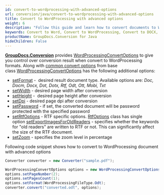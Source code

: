 ```yaml
---
id: convert-to-wordprocessing-with-advanced-options
url: conversion/java/convert-to-wordprocessing-with-advanced-options
title: Convert to WordProcessing with advanced options
weight: 6
description: "Follow this guide and learn how to convert documents to Word and Open Document formats like DOC, DOCX, ODT, OTT formats with height, width, DPI and other customizations using GroupDocs.Conversion for Java."
keywords: Convert to Word, Convert to WordProcessing, Convert to DOCX, Convert to DOC
productName: GroupDocs.Conversion for Java
hideChildren: False
---
```

[**GroupDocs.Conversion**](https://products.groupdocs.com/conversion/java) provides [WordProcessingConvertOptions](https://reference.groupdocs.com/java/conversion/com.groupdocs.conversion.options.convert/WordProcessingConvertOptions) to give you control over conversion result when convert to WordProcessing formats. Along with [common convert options](https://reference.groupdocs.com/conversion/java/com.groupdocs.conversion.options.convert/ConvertOptions) from base class [WordProcessingConvertOptions](https://reference.groupdocs.com/java/conversion/com.groupdocs.conversion.options.convert/WordProcessingConvertOptions) has the following additional options:

*   [setFormat](https://reference.groupdocs.com/java/conversion/com.groupdocs.conversion.options.convert/ConvertOptions#setFormat(com.groupdocs.conversion.filetypes.FileType)) -  desired result document type. Available options are: *Doc, Docm, Docx, Dot, Dotx, Rtf, Odt, Ott, Mobi, Txt*
*   [setWidth](https://reference.groupdocs.com/java/conversion/com.groupdocs.conversion.options.convert/WordProcessingConvertOptions#setWidth(int)) - desired page width after conversion      
*   [setHeight](https://reference.groupdocs.com/java/conversion/com.groupdocs.conversion.options.convert/WordProcessingConvertOptions#setHeight(int)) -  desired page height after conversion      
*   [setDpi](https://reference.groupdocs.com/java/conversion/com.groupdocs.conversion.options.convert/WordProcessingConvertOptions#setDpi(double)) - desired page dpi after conversion      
*   [setPassword](https://reference.groupdocs.com/java/conversion/com.groupdocs.conversion.options.convert/WordProcessingConvertOptions#setPassword(java.lang.String)) -  if set, the converted document will be password protected with the specified password
*   [setRtfOptions](https://reference.groupdocs.com/java/conversion/com.groupdocs.conversion.options.convert/WordProcessingConvertOptions#setRtfOptions(com.groupdocs.conversion.options.convert.RtfOptions)) - RTF specific options. [RtfOptions](https://reference.groupdocs.com/java/conversion/com.groupdocs.conversion.options.convert/RtfOptions) class has single option [setExportImagesForOldReaders](https://reference.groupdocs.com/java/conversion/com.groupdocs.conversion.options.convert/RtfOptions#setExportImagesForOldReaders(boolean)) -  specifies whether the keywords for "old readers" are written to RTF or not. This can significantly affect the size of the RTF document.
*   [setZoom](https://reference.groupdocs.com/java/conversion/com.groupdocs.conversion.options.convert/WordProcessingConvertOptions#setZoom(int)) - specifies the zoom level in percentage

Following code snippet shows how to convert to WordProcessing document with advanced options

```java
Converter converter = new Converter("sample.pdf");

WordProcessingConvertOptions options = new WordProcessingConvertOptions();
options.setPageNumber(2);
options.setPagesCount(1);
options.setFormat(WordProcessingFileType.Odt);
converter.convert("converted.odt", options);
```
